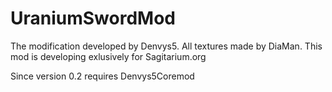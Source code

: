 UraniumSwordMod
===

The modification developed by Denvys5.
All textures made by DiaMan.
This mod is developing exlusively for Sagitarium.org


Since version 0.2 requires Denvys5Coremod
